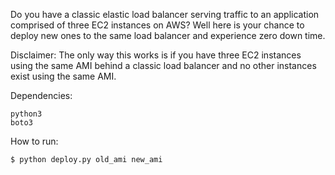 Do you have a classic elastic load balancer serving traffic to an application comprised of three EC2 instances on AWS? Well here is your chance to deploy new ones to the same load balancer and experience zero down time.

Disclaimer: The only way this works is if you have three EC2 instances using the same AMI behind a classic load balancer and no other instances exist using the same AMI.

Dependencies:
 ```
 python3
 boto3
 ```

How to run:
  ```
  $ python deploy.py old_ami new_ami
  ```